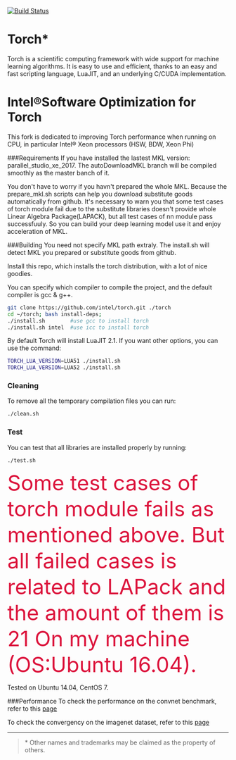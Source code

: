 [![Build Status](https://travis-ci.org/torch/distro.svg?branch=master)](https://travis-ci.org/torch/distro)

Torch*
============
Torch is a scientific computing framework with wide support for machine learning algorithms. It is easy to use and efficient, thanks to an easy and fast scripting language, LuaJIT, and an underlying C/CUDA implementation.

Intel®Software Optimization for Torch
============
This fork is dedicated to improving Torch performance when running on CPU, in particular Intel® Xeon processors (HSW, BDW, Xeon Phi)


###Requirements
If you have installed the lastest MKL version: parallel_studio_xe_2017. The autoDownloadMKL branch will be compiled smoothly as the master banch of it. 

You don't have to worry if you havn't prepared the whole MKL. Because the prepare_mkl.sh scripts can help you download substitute goods automatically from github. It's necessary to warn you that some test cases of torch module fail due to the substitute libraries doesn't provide whole Linear Algebra Package(LAPACK), but all test cases of nn module pass successfuuly. So you can build your deep learning model use it and enjoy acceleration of MKL.



###Building
You need not specify MKL path extraly. The install.sh will detect MKL you prepared or substitute goods from github.

Install this repo, which installs the torch distribution, with a lot of nice goodies. 

You can specify which compiler to compile the project, and the default compiler is gcc & g++.
```sh
git clone https://github.com/intel/torch.git ./torch
cd ~/torch; bash install-deps;
./install.sh        #use gcc to install torch
./install.sh intel  #use icc to install torch
```

By default Torch will install LuaJIT 2.1. If you want other options, you can use the command:
```sh
TORCH_LUA_VERSION=LUA51 ./install.sh
TORCH_LUA_VERSION=LUA52 ./install.sh
```


### Cleaning
To remove all the temporary compilation files you can run:
```bash
./clean.sh
```

### Test
You can test that all libraries are installed properly by running:
```bash
./test.sh
```
<font color=DC143C size=12> Some test cases of torch module fails as mentioned above. But all failed cases is related to LAPack and the amount of them is 21 On my machine (OS:Ubuntu 16.04).</font> 

Tested on Ubuntu 14.04, CentOS 7.


###Performance
To check the performance on the convnet benchmark, refer to this [page](https://github.com/xhzhao/Optimized-Torch-benchmark)


To check the convergency on the imagenet dataset, refer to this [page](https://github.com/xhzhao/imagenet-CPU.torch)

---
>\* Other names and trademarks may be claimed as the property of others.


